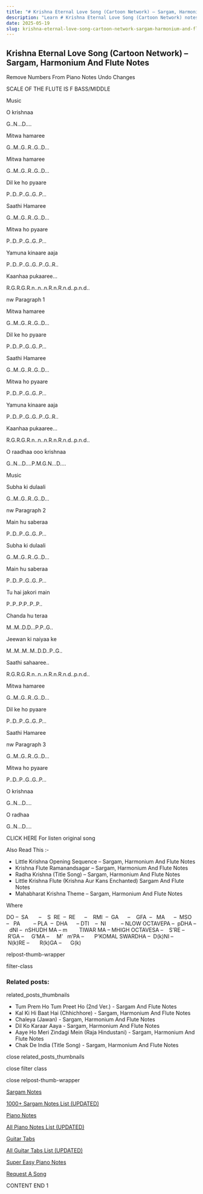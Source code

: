 ```yaml
---
title: "# Krishna Eternal Love Song (Cartoon Network) – Sargam, Harmonium And Flute Notes"
description: "Learn # Krishna Eternal Love Song (Cartoon Network) notes, sargam, harmonium notations and flute notes. Easy step-by-step tutorial for beginners."
date: 2025-05-19
slug: krishna-eternal-love-song-cartoon-network-sargam-harmonium-and-flute-notes
---
```


## Krishna Eternal Love Song (Cartoon Network) – Sargam, Harmonium And Flute Notes

Remove Numbers From Piano Notes
Undo Changes

SCALE OF THE FLUTE IS F BASS/MIDDLE

Music

O krishnaa

G..N…D….

Mitwa hamaree

G..M..G..R..G..D…

Mitwa hamaree

G..M..G..R..G..D…

Dil ke ho pyaare

P..D..P..G..G..P…

Saathi Hamaree

G..M..G..R..G..D…

Mitwa ho pyaare

P..D..P..G..G..P…

Yamuna kinaare aaja

P..D..P..G..G..P..G..R..

Kaanhaa pukaaree…

R.G.R.G.R.n..n..n.R.n.R.n.d..p.n.d..

nw Paragraph 1

Mitwa hamaree

G..M..G..R..G..D…

Dil ke ho pyaare

P..D..P..G..G..P…

Saathi Hamaree

G..M..G..R..G..D…

Mitwa ho pyaare

P..D..P..G..G..P…

Yamuna kinaare aaja

P..D..P..G..G..P..G..R..

Kaanhaa pukaaree…

R.G.R.G.R.n..n..n.R.n.R.n.d..p.n.d..

O raadhaa ooo krishnaa

G..N…D….P.M.G.N…D….

Music

Subha ki dulaali

G..M..G..R..G..D…

nw Paragraph 2

Main hu saberaa

P..D..P..G..G..P…

Subha ki dulaali

G..M..G..R..G..D…

Main hu saberaa

P..D..P..G..G..P…

Tu hai jakori main

P..P..P.P..P..P..

Chanda hu teraa

M..M..D.D…P.P..G..

Jeewan ki naiyaa ke

M..M..M..M..D.D..P..G..

Saathi sahaaree..

R.G.R.G.R.n..n..n.R.n.R.n.d..p.n.d..

Mitwa hamaree

G..M..G..R..G..D…

Dil ke ho pyaare

P..D..P..G..G..P…

Saathi Hamaree

nw Paragraph 3

G..M..G..R..G..D…

Mitwa ho pyaare

P..D..P..G..G..P…

O krishnaa

G..N…D….

O radhaa

G..N…D….

CLICK HERE For listen original song

Also Read This :-

* Little Krishna Opening Sequence – Sargam, Harmonium And Flute Notes
* Krishna Flute Ramanandsagar – Sargam, Harmonium And Flute Notes
* Radha Krishna (Title Song) – Sargam, Harmonium And Flute Notes
* Little Krishna Flute (Krishna Aur Kans Enchanted) Sargam And Flute Notes
* Mahabharat Krishna Theme – Sargam, Harmonium And Flute Notes

Where

DO –  SA       –    S  RE  –  RE      –    RMI  –  GA      –    GFA  –   MA      –  MSO  –   PA         – PLA  –  DHA      – DTI    –  NI          – NLOW OCTAVEPA –  pDHA –  dNI –  nSHUDH MA – m        TIWAR MA – MHIGH OCTAVESA –    S’RE –     R’GA –     G’MA –     M’   m’PA –       P’KOMAL SWARDHA –  D(k)NI –       N(k)RE –       R(k)GA –      G(k)

relpost-thumb-wrapper

filter-class

### Related posts:

related_posts_thumbnails

* Tum Prem Ho Tum Preet Ho (2nd Ver.) - Sargam And Flute Notes
* Kal Ki Hi Baat Hai (Chhichhore) - Sargam, Harmonium And Flute Notes
* Chaleya (Jawan) - Sargam, Harmonium And Flute Notes
* Dil Ko Karaar Aaya - Sargam, Harmonium And Flute Notes
* Aaye Ho Meri Zindagi Mein (Raja Hindustani) - Sargam, Harmonium And Flute Notes
* Chak De India (Title Song) - Sargam, Harmonium And Flute Notes

close related_posts_thumbnails

close filter class

close relpost-thumb-wrapper

[Sargam Notes](/sargam-notes.html)

[1000+ Sargam Notes List (UPDATED)](/all-songs-list-sargam-notes.html)

[Piano Notes](/piano-notes.html)

[All Piano Notes List (UPDATED)](/all-songs-list-piano-notes.html)

[Guitar Tabs](/guitar-tabs.html)

[All Guitar Tabs List (UPDATED)](/all-songs-list-guitar-tabs.html)

[Super Easy Piano Notes](https://studywall.in/)

[Request A Song](/request-a-song.html)

CONTENT END 1

